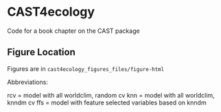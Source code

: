 # CAST4ecology
Code for a book chapter on the CAST package


## Figure Location

Figures are in `cast4ecology_figures_files/figure-html`

Abbreviations:

rcv = model with all worldclim, random cv
knn = model with all worldclim, knndm cv
ffs = model with feature selected variables based on knndm
